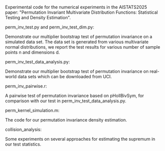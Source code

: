 Experimental code for the numerical experiments in the AISTATS2025 paper: "Permutation Invariant Multivariate Distribution Functions: Statistical Testing and Density Estimation".

perm_inv_test.py and perm_inv_test_dim.py:

Demonstrate our multiplier bootstrap test of permutation invariance on a simulated data set.
The data set is generated from various multivariate normal distributions, we report the test results for various number of sample points n and dimensions d. 

perm_inv_test_data_analysis.py:

Demonstrate our multiplier bootstrap test of permutation invariance on real-world data sets which can be downloaded from UCI.

perm_inv_pairwise.r:

A pairwise test of permutation invariance based on pHollBivSym, for comparison with our test in perm_inv_test_data_analysis.py.

perm_kernel_simulation.m:

The code for our permutation invariance density estimation.

collision_analysis:

Some experiments on several approaches for estimating the supremum in our test statistics.
